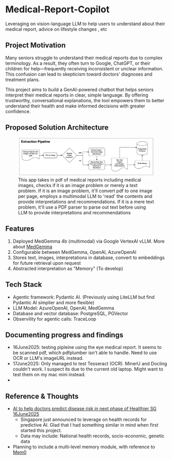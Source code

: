 # Medical-Report-Copilot
Leveraging on vision-language LLM to help users to understand about their medical report, advice on lifestyle changes , etc

## Project Motivation
Many seniors struggle to understand their medical reports due to complex terminology. As a result, they often turn to Google, ChatGPT, or their children for help—frequently receiving inconsistent or unclear information. This confusion can lead to skepticism toward doctors' diagnoses and treatment plans.

This project aims to build a GenAI-powered chatbot that helps seniors interpret their medical reports in clear, simple language. By offering trustworthy, conversational explanations, the tool empowers them to better understand their health and make informed decisions with greater confidence.

## Proposed Solution Architecture
<figure>
    <img src="assets/med_archi.png" alt="Architecture Diagram" width="1200">
    <figcaption>This app takes in pdf of medical reports including medical images, checks if it is an image problem or merely a text problem. If it is an image problem, it'll convert pdf to one image per page, employs a multimodal LLM to 'read' the contents and provide interpretations and recommendations. If it is a mere text problem, it'll use a PDF parser to parse out text before using LLM to provide interpretations and recommendations</figcaption>
</figure>


## Features
1. Deployed MedGemma 4b (multimodal) via Google VertexAI vLLM. More about [MedGemma](https://deepmind.google/models/gemma/medgemma/)
2. Configurable between MedGemma, OpenAI, AzureOpenAI
3. Stores text, images, interpretations in database, convert to embeddings for future retrieval upon request
4. Abstracted interpretation as "Memory" (To develop)

## Tech Stack
* Agentic framework: Pydantic AI. (Previously using LiteLLM but find Pydantic AI simplier and more flexible)
* LLM Model: AzureOpenAI, OpenAI, MedGemma
* Database and vector database: PostgreSQL, PGVector
* Observility for agentic calls: TraceLoop


## Documenting progress and findings
* 16June2025: testing pipleine using the eye medical report. It seems to be scanned pdf, which pdfplumber isn't able to handle. Need to use OCR or LLM's imageURL instead.
* 17June2025: Only managed to test Tesseract (OCR). MinerU and Docling couldn't work. I suspect its due to the current old laptop. Might want to test them on my mac mini instead.
*  
    


## Reference & Thoughts
* [AI to help doctors predict disease risk in next phase of Healthier SG 16June2025](https://www.straitstimes.com/singapore/health/ai-to-help-doctors-predict-disease-risk-in-next-bound-of-healthier-sg-ong-ye-kung)
    * Singapore just announced to leverage on health records for predictive AI. Glad that I had something similar in mind when first started this project. 
    * Data may include: National health records, socio-economic, genetic data 
* Planning to include a multi-level memory module, with reference to [Mem0](https://github.com/mem0ai/mem0)